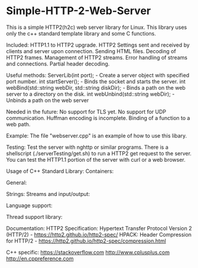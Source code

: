# Simple-HTTP-2-Web-Server

This is a simple HTTP2(h2c) web server library for Linux.
This library uses only the c++ standard template library and some C functions.

Included:
  HTTP1.1 to HTTP2 upgrade.
  HTTP2 Settings sent and received by clients and server upon connection.
  Sending HTML files.
  Decoding of HTTP2 frames.
  Management of HTTP2 streams.
  Error handling of streams and connections.
  Partial header decoding.

Useful methods:
  ServerLib(int port); - Create a server object with specified port number.
  int startServer(); - Binds the socket and starts the server.
  int webBind(std::string webDir, std::string diskDir); - Binds a path on the web server to a directory on the disk.
  int webUnbind(std::string webDir); - Unbinds a path on the web server

Needed in the future:
  No support for TLS yet.
  No support for UDP communication.
  Huffman encoding is incomplete.
  Binding of a function to a web path.

Example:
  The file "webserver.cpp" is an example of how to use this libary.

Testing:
  Test the server with nghttp or similar programs. There is a shellscript (./serverTesting/get.sh) to run a
  HTTP2 get request to the server. You can test the HTTP1.1 portion of the server with curl or a web browser.

Usage of C++ Standard Library:
  Containers:
    <array>
    <bitset>
    <map>
    <vector>
    
  General:
    <chrono>
    
  Strings:
    <string>
    <regex>
  Streams and input/output:
    <fstream>
    <iostream>
    <sstream>
    
  Language support:
    <exception>
    <new>
    
  Thread support library:
    <thread>
    
Documentation:
  HTTP2 Specification:
    Hypertext Transfer Protocol Version 2 (HTTP/2) - https://http2.github.io/http2-spec/
    HPACK: Header Compression for HTTP/2 - https://http2.github.io/http2-spec/compression.html
  
  C++ specific:
    https://stackoverflow.com
    http://www.cplusplus.com
    http://en.cppreference.com